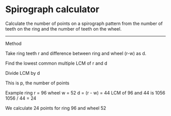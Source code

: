 # Spirograph calculator

Calculate the number of points on a spirograph pattern
from the number of teeth on the ring and the number of 
teeth on the wheel.

----
Method

Take ring teeth r and difference between ring and wheel (r-w) 
as d.

Find the lowest common multiple LCM of r and d

Divide LCM by d

This is p, the number of points

Example
ring r = 96
wheel w = 52
d = (r - w) = 44
LCM of 96 and 44 is 1056
1056 / 44 = 24

We calculate 24 points for ring 96 and wheel 52
